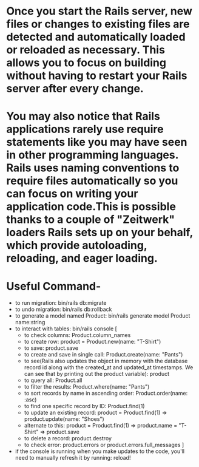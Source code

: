 # Once you start the Rails server, new files or changes to existing files are detected and automatically loaded or reloaded as necessary. This allows you to focus on building without having to restart your Rails server after every change.

# You may also notice that Rails applications rarely use require statements like you may have seen in other programming languages. Rails uses naming conventions to require files automatically so you can focus on writing your application code.This is possible thanks to a couple of "Zeitwerk" loaders Rails sets up on your behalf, which provide autoloading, reloading, and eager loading.

# Useful Command-

- to run migration: bin/rails db:migrate
- to undo migration: bin/rails db:rollback
- to generate a model named Product: bin/rails generate model Product name:string
- to interact with tables: bin/rails console [
  - to check columns: Product.column_names
  - to create row: product = Product.new(name: "T-Shirt")
  - to save: product.save
  - to create and save in single call: Product.create(name: "Pants")
  - to see(Rails also updates the object in memory with the database record id along with the created_at and updated_at timestamps. We can see that by printing out the product variable): product
  - to query all: Product.all
  - to filter the results: Product.where(name: "Pants")
  - to sort records by name in ascending order: Product.order(name: :asc)
  - to find one specific record by ID: Product.find(1)
  - to update an existing record: product = Product.find(1) => product.update(name: "Shoes")
  - alternate to this: product = Product.find(1) => product.name = "T-Shirt" => product.save
  - to delete a record: product.destroy
  - to check error: product.errors or product.errors.full_messages
]
- if the console is running when you make updates to the code, you'll need to manually refresh it by running: reload! 